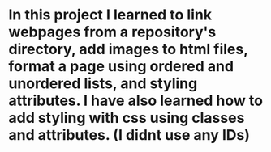 # In this project I learned to link webpages from a repository's directory, add images to html files, format a page using ordered and unordered lists, and styling attributes. I have also learned how to add styling with css using classes and attributes. (I didnt use any IDs)